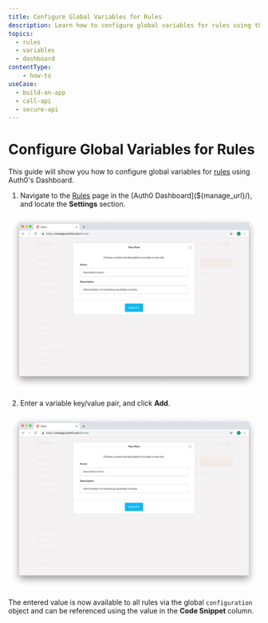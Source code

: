```yaml
---
title: Configure Global Variables for Rules
description: Learn how to configure global variables for rules using the Auth0 Management Dashboard. Global variables are available to all rules via the configuration object.
topics:
  - rules
  - variables
  - dashboard
contentType: 
    - how-to
useCase:
  - build-an-app
  - call-api
  - secure-api
---
```

# Configure Global Variables for Rules

This guide will show you how to configure global variables for [rules](/rules) using Auth0's Dashboard.

1. Navigate to the [Rules](${manage_url}/#/rules) page in the [Auth0 Dashboard](${manage_url}/), and locate the **Settings** section.

![Locate Rules Settings](/media/articles/authorization/role-name-role.png)

2. Enter a variable key/value pair, and click **Add**.

![Add Global Variable for Rules](/media/articles/authorization/role-name-role.png)

The entered value is now available to all rules via the global `configuration` object and can be referenced using the value in the **Code Snippet** column.

